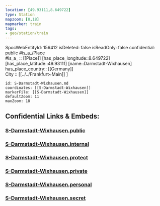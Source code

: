 ```yaml
---
location: [49.93111,8.649722] 
type: Station 
mapzoom: [8,18] 
mapmarker: train 
tags:
- geo/station/train
---
```

SpocWebEntityId: 156412
isDeleted: false
isReadOnly: false
confidential: public
#is_a_/Place  
#is_a_ :: [[Place]] 
[has_place_longitude::8.649722] 
[has_place_latitude::49.93111] 
[name::Darmstadt-Wixhausen] 
has_place_country:: [[Germany]]  
City :: [[../../Frankfurt~Main]] ] 


```leaflet
id: S-Darmstadt-Wixhausen.md
coordinates: [[S-Darmstadt-Wixhausen]] 
markerFile: [[S-Darmstadt-Wixhausen]] 
defaultZoom: 11 
maxZoom: 18
```


## Confidential Links & Embeds: 

### [S-Darmstadt-Wixhausen.public](/_public/\Earth\Continent\Europe\Europe~Central\Germany\Germany~West\Hessen\counties~Hessen\Frankfurt~Main\Stations-FFM~SS-Darmstadt-Wixhausen.public.md) 

### [S-Darmstadt-Wixhausen.internal](/_internal/\Earth\Continent\Europe\Europe~Central\Germany\Germany~West\Hessen\counties~Hessen\Frankfurt~Main\Stations-FFM~SS-Darmstadt-Wixhausen.internal.md) 

### [S-Darmstadt-Wixhausen.protect](/_protect/\Earth\Continent\Europe\Europe~Central\Germany\Germany~West\Hessen\counties~Hessen\Frankfurt~Main\Stations-FFM~SS-Darmstadt-Wixhausen.protect.md) 

### [S-Darmstadt-Wixhausen.private](/_private/\Earth\Continent\Europe\Europe~Central\Germany\Germany~West\Hessen\counties~Hessen\Frankfurt~Main\Stations-FFM~SS-Darmstadt-Wixhausen.private.md) 

### [S-Darmstadt-Wixhausen.personal](/_personal/\Earth\Continent\Europe\Europe~Central\Germany\Germany~West\Hessen\counties~Hessen\Frankfurt~Main\Stations-FFM~SS-Darmstadt-Wixhausen.personal.md) 

### [S-Darmstadt-Wixhausen.secret](/_secret/\Earth\Continent\Europe\Europe~Central\Germany\Germany~West\Hessen\counties~Hessen\Frankfurt~Main\Stations-FFM~SS-Darmstadt-Wixhausen.secret.md)

